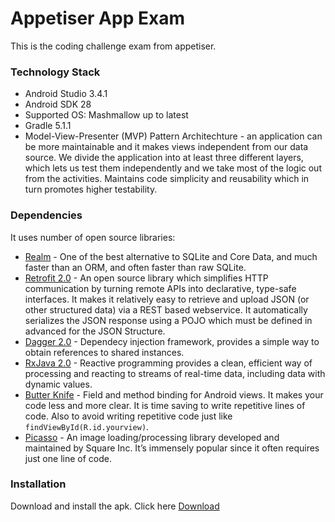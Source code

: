 # Appetiser App Exam
This is the coding challenge exam from appetiser.
### Technology Stack

* Android Studio 3.4.1
* Android SDK 28
* Supported OS: Mashmallow up to latest
* Gradle 5.1.1
* Model-View-Presenter (MVP) Pattern Architechture - an application can be more maintainable and it makes views independent from our data source. We divide the application into at least three different layers, which lets us test them independently and we take most of the logic out from the activities. Maintains code simplicity and reusability which in turn promotes higher testability.

### Dependencies

It uses number of open source libraries:

* [Realm] - One of the best alternative to SQLite and Core Data, and much faster than an ORM, and often faster than raw SQLite.
* [Retrofit 2.0] - An open source library which simplifies HTTP communication by turning remote APIs into declarative, type-safe interfaces. It makes it relatively easy to retrieve and upload JSON (or other structured data) via a REST based webservice. It automatically serializes the JSON response using a POJO which must be defined in advanced for the JSON Structure.
* [Dagger 2.0] - Dependecy injection framework, provides a simple way to obtain references to shared instances.
* [RxJava 2.0] - Reactive programming provides a clean, efficient way of processing and reacting to streams of real-time data, including data with dynamic values.
* [Butter Knife] - Field and method binding for Android views. It makes your code less and more clear. It is time saving to write repetitive lines of code. Also to avoid writing repetitive code just like `findViewById(R.id.yourview)`.
* [Picasso] - An image loading/processing library developed and maintained by Square Inc. It’s immensely popular since it often requires just one line of code.

### Installation

Download and install the apk. Click here [Download]

   [Realm]: <https://realm.io/>
   [Retrofit 2.0]: <http://square.github.io/retrofit/>
   [Dagger 2.0]: <https://google.github.io/dagger/android>
   [RxJava 2.0]: <https://github.com/ReactiveX/RxAndroid>
   [Butter Knife]: <https://github.com/JakeWharton/butterknife>
   [Picasso]: <https://square.github.io/picasso/>
   [Download]: <https://drive.google.com/open?id=1qb4YnRpT-0lLjfqr_HiAN4JDi0KmowEU>
